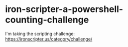 # iron-scripter-a-powershell-counting-challenge
I'm taking the scripting challenge: https://ironscripter.us/category/challenge/
